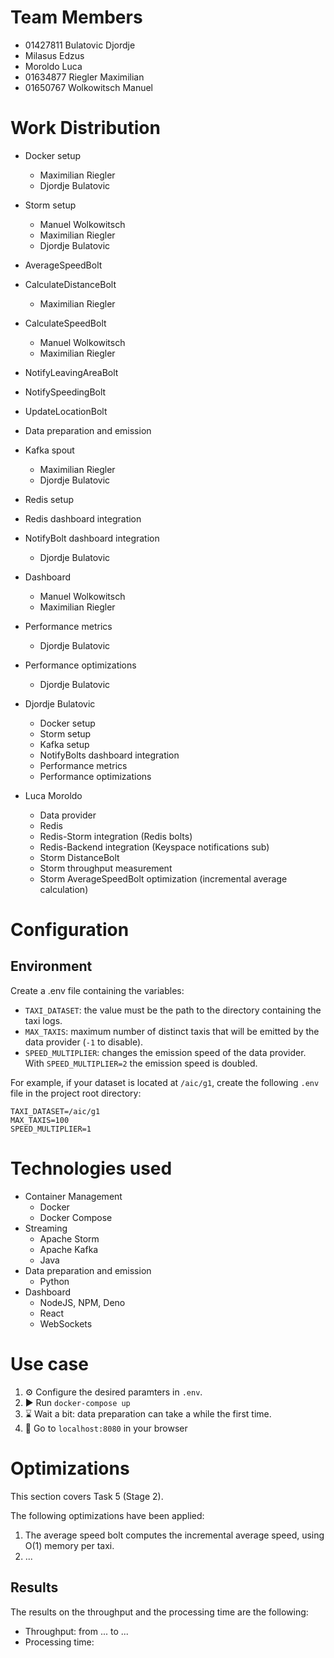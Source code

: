 # Team Members
- 01427811 Bulatovic Djordje
- Milasus Edzus
- Moroldo Luca
- 01634877 Riegler Maximilian
- 01650767 Wolkowitsch Manuel 

# Work Distribution
- Docker setup
    - Maximilian Riegler
    - Djordje Bulatovic
- Storm setup
    - Manuel Wolkowitsch
    - Maximilian Riegler
    - Djordje Bulatovic
- AverageSpeedBolt
- CalculateDistanceBolt
    - Maximilian Riegler
- CalculateSpeedBolt
    - Manuel Wolkowitsch
    - Maximilian Riegler
- NotifyLeavingAreaBolt
- NotifySpeedingBolt
- UpdateLocationBolt
- Data preparation and emission
- Kafka spout
    - Maximilian Riegler
    - Djordje Bulatovic
- Redis setup
- Redis dashboard integration
- NotifyBolt dashboard integration
    - Djordje Bulatovic
- Dashboard
    - Manuel Wolkowitsch
    - Maximilian Riegler
- Performance metrics
    - Djordje Bulatovic
- Performance optimizations
    - Djordje Bulatovic

- Djordje Bulatovic
    - Docker setup
    - Storm setup
    - Kafka setup
    - NotifyBolts dashboard integration
    - Performance metrics
    - Performance optimizations
  
- Luca Moroldo
    - Data provider
    - Redis
    - Redis-Storm integration (Redis bolts)
    - Redis-Backend integration (Keyspace notifications sub)
    - Storm DistanceBolt
    - Storm throughput measurement
    - Storm AverageSpeedBolt optimization (incremental average calculation)

# Configuration

## Environment
Create a .env file containing the variables:
- `TAXI_DATASET`: the value must be the path to the directory containing the taxi logs.
- `MAX_TAXIS`: maximum number of distinct taxis that will be emitted by the data provider (`-1` to disable).
- `SPEED_MULTIPLIER`: changes the emission speed of the data provider. With `SPEED_MULTIPLIER=2` the emission speed is doubled.

For example, if your dataset is located at `/aic/g1`, create the following `.env` file in the project root directory:
```
TAXI_DATASET=/aic/g1
MAX_TAXIS=100
SPEED_MULTIPLIER=1
```

# Technologies used
- Container Management
    - Docker
    - Docker Compose
- Streaming
    - Apache Storm
    - Apache Kafka
    - Java
- Data preparation and emission
    - Python
- Dashboard
    - NodeJS, NPM, Deno
    - React
    - WebSockets

# Use case

1. ⚙ Configure the desired paramters in `.env`.
2. ▶ Run `docker-compose up` 
3. ⌛ Wait a bit: data preparation can take a while the first time.
4. 🥳 Go to `localhost:8080` in your browser

# Optimizations
This section covers Task 5 (Stage 2).

The following optimizations have been applied:

1. The average speed bolt computes the incremental average speed, using O(1) memory per taxi.
2. ...

## Results
The results on the throughput and the processing time are the following:
- Throughput: from ... to ...
- Processing time: 
